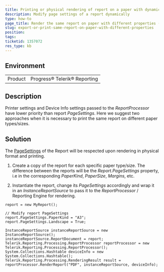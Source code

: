 ```yaml
---
title: Printing or physical rendering of report on a paper with dynamically modified properties
description: Modify page settings of a report dynamically 
type: how-to
page_title: Render the same report on paper with different properties (Paper Size, Margins, etc.)
slug: export-or-print-same-report-on-paper-with-different-properties
position: 
tags: 
ticketid: 1357072
res_type: kb
---
```


## Environment
<table>
	<tr>
		<td>Product</td>
		<td>Progress® Telerik® Reporting</td>
	</tr>
</table>


## Description
Printer settings and Device Info settings passed to the _ReportProcessor_ have lower priority than report _PageSettings_. Here we suggest two approaches when it is necessary to print the same report on different paper types/sizes.

## Solution
The [PageSettings](/api/telerik.reporting.drawing.pagesettings.html) of the Report will be respected upon rendering in physical format and printing.  

1. Create a copy of the report for each specific paper type/size. The difference between the reports will be the _Report.PageSettings_ property, i.e in the corresponding _PaperKind_, _PaperSize_, _Margins_, etc.


2. Instantiate the report, change its _PageSettings_ accordingly and wrap it in an _InstanceReportSource_ to pass it to the _ReportProcessor_ / Reporting Engine for rendering.  
  ```CSharp
  report = new MyReport();
  
  // Modify report PageSettings
  report.PageSettings.PaperKind = "A3";
  report.PageSettings.Landscape = True;
  
  InstanceReportSource instanceReportSource = new InstanceReportSource();
  instanceReportSource.ReportDocument = report;
  Telerik.Reporting.Processing.ReportProcessor reportProcessor = new Telerik.Reporting.Processing.ReportProcessor();
  System.Collections.Hashtable deviceInfo = new System.Collections.Hashtable();
  Telerik.Reporting.Processing.RenderingResult result = reportProcessor.RenderReport("PDF", instanceReportSource, deviceInfo);
  ```
